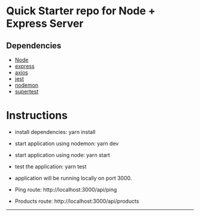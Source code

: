 # Quick Starter repo for Node + Express Server

## Dependencies

- [Node](https://nodejs.org/) 
- [express](https://expressjs.com/) 
- [axios](https://www.npmjs.com/package/jsonwebtoken) 
- [jest](https://jestjs.io/) 
- [nodemon](nodemonnodemon.io)
- [supertest](https://www.npmjs.com/package/supertest)


# Instructions

- install dependencies: yarn install
- start application using nodemon: yarn dev
- start application using node: yarn start
- test the application: yarn test 

- application will be running locally on port 3000. 
- Ping route: http://localhost:3000/api/ping
- Products route: http://localhost:3000/api/products

---
